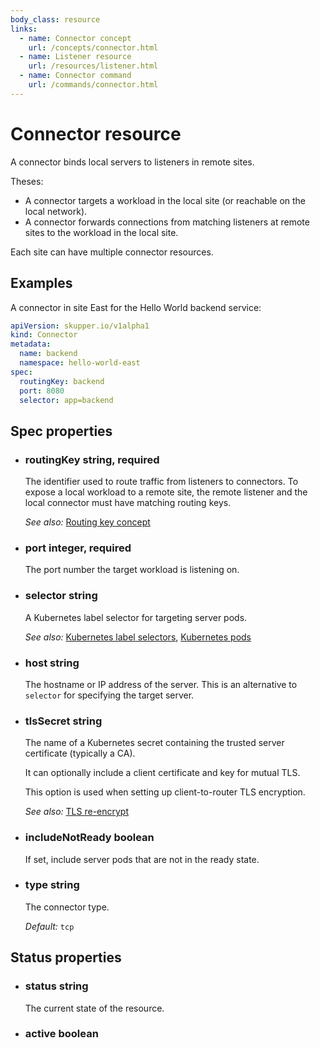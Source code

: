```yaml
---
body_class: resource
links:
  - name: Connector concept
    url: /concepts/connector.html
  - name: Listener resource
    url: /resources/listener.html
  - name: Connector command
    url: /commands/connector.html
---
```


# Connector resource

<section>

A connector binds local servers to listeners in remote
sites.

Theses:

  - A connector targets a workload in the local site (or
    reachable on the local network).
  - A connector forwards connections from matching listeners
    at remote sites to the workload in the local site.

Each site can have multiple connector resources.

</section>

<section>

## Examples

A connector in site East for the Hello World backend service:

~~~ yaml
apiVersion: skupper.io/v1alpha1
kind: Connector
metadata:
  name: backend
  namespace: hello-world-east
spec:
  routingKey: backend
  port: 8080
  selector: app=backend
~~~

</section>

<section>

## Spec properties

- <h3 id="routingkey">routingKey <span class="property-info">string, required</span></h3>

  The identifier used to route traffic from listeners to
  connectors.  To expose a local workload to a remote
  site, the remote listener and the local connector must
  have matching routing keys.

  _See also:_ [Routing key concept]({{site_prefix}}/concepts/routing-key.html)

- <h3 id="port">port <span class="property-info">integer, required</span></h3>

  The port number the target workload is listening on.

- <h3 id="selector">selector <span class="property-info">string</span></h3>

  A Kubernetes label selector for targeting server pods.

  _See also:_ [Kubernetes label selectors]({{site_prefix}}https://kubernetes.io/docs/concepts/overview/working-with-objects/labels/#label-selectors), [Kubernetes pods]({{site_prefix}}https://kubernetes.io/docs/concepts/workloads/pods/)

- <h3 id="host">host <span class="property-info">string</span></h3>

  The hostname or IP address of the server.  This is an
  alternative to `selector` for specifying the target
  server.

- <h3 id="tlssecret">tlsSecret <span class="property-info">string</span></h3>

  The name of a Kubernetes secret containing the trusted
  server certificate (typically a CA).
  
  It can optionally include a client certificate and key for
  mutual TLS.
  
  This option is used when setting up client-to-router TLS
  encryption.

  _See also:_ [TLS re-encrypt]({{site_prefix}})

- <h3 id="includenotready">includeNotReady <span class="property-info">boolean</span></h3>

  If set, include server pods that are not in the ready
  state.

- <h3 id="type">type <span class="property-info">string</span></h3>

  The connector type.

  _Default:_ `tcp`

</section>

<section>

## Status properties

- <h3 id="status">status <span class="property-info">string</span></h3>

  The current state of the resource.

- <h3 id="active">active <span class="property-info">boolean</span></h3>

</section>
